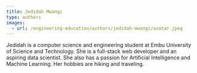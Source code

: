 ```yaml
---
title: Jedidah Mwangi
type: authors
images:
  - url: /engineering-education/authors/jedidah-mwangi/avatar.jpeg 
---
```


Jedidah is a computer science and engineering student at Embu University of Science and Technology. She is a full-stack web developer and an aspiring data scientist. She also has a passion for Artificial Intelligence and Machine Learning. Her hobbies are hiking and traveling.